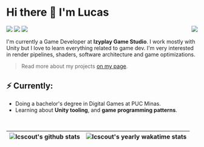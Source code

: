 <h1>Hi there 👋 I'm Lucas </h1>

<img align="right" src="https://i.gifer.com/origin/60/60120cc1d020a156a8401a3a2db12c4d.gif" />
<a href="https://www.linkedin.com/in/lcscout/"><img src="https://img.shields.io/badge/-LinkedIn-e5dad4?style=for-the-badge&logo=Linkedin&logoColor=black&link=https://www.linkedin.com/in/lcscout/"></a>
<a href="https://telegram.me/lcscout/"><img src="https://img.shields.io/badge/-Telegram-f5e1c0?style=for-the-badge&logo=telegram&logoColor=black&link=https://telegram.me/lcscout/"></a>
<a href="mailto:contact@lucascoutinho.me"><img src="https://img.shields.io/badge/-Mail-d2b59f?style=for-the-badge&logo=Gmail&logoColor=black&link=mailto:lcscoutinho@outlook.com"></a>

I'm currently a Game Developer at **Izyplay Game Studio**. I work mostly with Unity but I love to learn everything related to game dev. I'm very interested in render pipelines, shaders, software architecture and game optimizations.

> Read more about my projects <a href="https://lucascoutinho.me/">on my page</a>.

<h2>⚡️ Currently:</h2>
<ul>
<li>Doing a bachelor's degree in Digital Games at PUC Minas.</li>
<li>Learning about <strong>Unity tooling</strong>, and <strong>game programming patterns</strong>.</li>
</ul>

<br>
<div align="center">
  
  | <img align="center" src="https://github-readme-stats.vercel.app/api?username=lcscout&show_icons=true&include_all_commits=true&theme=moltack&hide_border=true" alt="lcscout's github stats" /> | <img align="center" src="https://github-readme-stats.vercel.app/api/wakatime?username=@lcscout&range=last_year&layout=compact&theme=moltack&custom_title=Lucas%20Coutinho's%20Yearly%20WakaTime%20Stats" alt="lcscout's yearly wakatime stats" /> |
  | ------------- | ------------- |
  
</div>

<!-- Wakatime: ?range= can be one of last_7_days, last_30_days, last_6_months, or last_year -->

